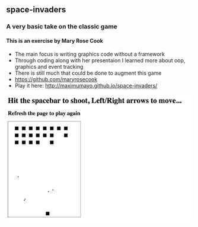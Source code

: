 ## space-invaders

### A very basic take on the classic game

#### This is an exercise by Mary Rose Cook
* The main focus is writing graphics code without a framework
* Through coding along with her presentaion I learned more about oop, graphics and event tracking
* There is still much that could be done to augment this game
* https://github.com/maryrosecook
* Play it here: http://maximumayo.github.io/space-invaders/

![screenshot of game](/images/actionshot.png?raw=true "screenshot of game")
